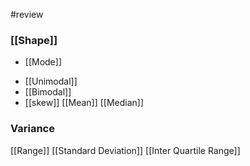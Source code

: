 #review

### [[Shape]]
* [[Mode]]
- [[Unimodal]]
- [[Bimodal]]
- [[skew]]
[[Mean]]
[[Median]]
### Variance
[[Range]]
[[Standard Deviation]]
[[Inter Quartile Range]]

